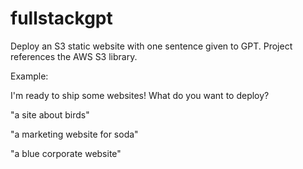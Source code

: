 # fullstackgpt
Deploy an S3 static website with one sentence given to GPT. Project references the AWS S3 library.

Example:

I'm ready to ship some websites! What do you want to deploy?

"a site about birds"

"a marketing website for soda"

"a blue corporate website"
